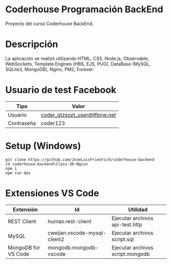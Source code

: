 # Coderhouse Programación BackEnd

Proyecto del curso Coderhouse BackEnd.
	
# Descripción

La aplicación se realizó utilizando HTML, CSS, Node.js, Observable, WebSockets, Template Engines (HBS, EJS, PUG), DataBase (MySQL, SQLite3, MongoDB), Nginx, PM2, Forever:

# Usuario de test Facebook

| Tipo                | Valor
|---------------------|-----------------------------
| Usuario             | coder_gtzsozt_user@tfbnw.net
| Contraseña          | coder123

# Setup (Windows)

```
git clone https://github.com/JoseLuisFriedrich/coderhouse-backend
cd coderhouse-backend\Class-30-Nginx
npm i
npm run dev
```

# Extensiones VS Code

| Extensión           | Id                           | Utilidad
|---------------------|------------------------------|---------------------------------
| REST Client         | humao.rest-client            | Ejecutar archivos api-test.http
| MySQL               | cweijan.vscode-mysql-client2 | Ejecutar archivos script.sql
| MongoDB for VS Code | mongodb.mongodb-vscode       | Ejecutar archivos script.mongodb
